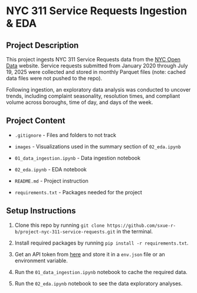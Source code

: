 # NYC 311 Service Requests Ingestion & EDA 

## Project Description

This project ingests NYC 311 Service Requests data from the [NYC Open Data](https://data.cityofnewyork.us/Social-Services/311-Service-Requests-from-2010-to-Present/erm2-nwe9/about_data) website. Service requests submitted from January 2020 through July 19, 2025 were collected and stored in monthly Parquet files (note: cached data files were not pushed to the repo).

Following ingestion, an exploratory data analysis was conducted to uncover trends, including complaint seasonality, resolution times, and compliant volume across boroughs, time of day, and days of the week. 


## Project Content
- `.gitignore` - Files and folders to not track

- `images` - Visualizations used in the summary section of `02_eda.ipynb`

- `01_data_ingestion.ipynb` - Data ingestion notebook

- `02_eda.ipynb` - EDA notebook

- `README.md` - Project instruction

- `requirements.txt` - Packages needed for the project


## Setup Instructions

1. Clone this repo by running `git clone https://github.com/sxue-r-b/project-nyc-311-service-requests.git` in the terminal.

2. Install required packages by running `pip install -r requirements.txt`.

3. Get an API token from [here](https://data.cityofnewyork.us/profile/edit/developer_settings) and store it in a `env.json` file or an environment variable.

4. Run the `01_data_ingestion.ipynb` notebook to cache the required data. 

5. Run the `02_eda.ipynb` notebook to see the data exploratory analyses.
